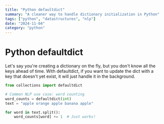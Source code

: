 ```yaml
---
title: "Python defaultdict"
summary: "A cleaner way to handle dictionary initialization in Python"
tags: ["python", "datastructures", "nlp"]
date: "2024-11-04"
category: "python"
---
```


# Python defaultdict

Let's say you're creating a dictionary on the fly, but you don't know all the keys ahead of time. With defaultdict, if you want to update the dict with a key that doesn't yet exist, it will just handle it in the background.

```python
from collections import defaultdict

# Common NLP use case: word counting
word_counts = defaultdict(int)
text = "apple orange apple banana apple"

for word in text.split():
    word_counts[word] += 1  # Just works!
```